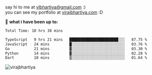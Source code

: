 say hi to me at [vlbhartiya@gmail.com](mailto:vlbhartiya@gmail.com) :)<br/>
you can see my portfolio at [virajbhartiya.com](https://virajbhartiya.com) :D<br/>


🚀 **what i have been up to:**

<!--START_SECTION:waka-->

```txt
Total Time: 10 hrs 38 mins

TypeScript   9 hrs 21 mins   ██████████████████████░░░   87.75 %
JavaScript   24 mins         █░░░░░░░░░░░░░░░░░░░░░░░░   03.76 %
Go           21 mins         ▓░░░░░░░░░░░░░░░░░░░░░░░░   03.30 %
Python       14 mins         ▓░░░░░░░░░░░░░░░░░░░░░░░░   02.28 %
Dart         10 mins         ▒░░░░░░░░░░░░░░░░░░░░░░░░   01.64 %
```

<!--END_SECTION:waka-->

<p align="left"> <img src="https://komarev.com/ghpvc/?username=virajbhartiya&color=blue" alt="virajbhartiya" /> </p>
